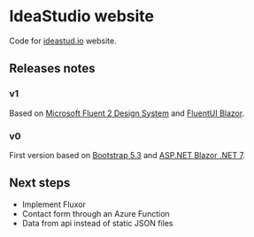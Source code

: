 # IdeaStudio website

Code for [ideastud.io](https://ideastud.io) website.

## Releases notes

### v1

Based on [Microsoft Fluent 2 Design System](https://fluent2.microsoft.design/) and [FluentUI Blazor](https://github.com/microsoft/fluentui-blazor).

### v0

First version based on [Bootstrap 5.3](https://getbootstrap.com/docs/5.3/) and [ASP.NET Blazor .NET 7](https://learn.microsoft.com/aspnet/core).

## Next steps

- Implement Fluxor
- Contact form through an Azure Function
- Data from api instead of static JSON files